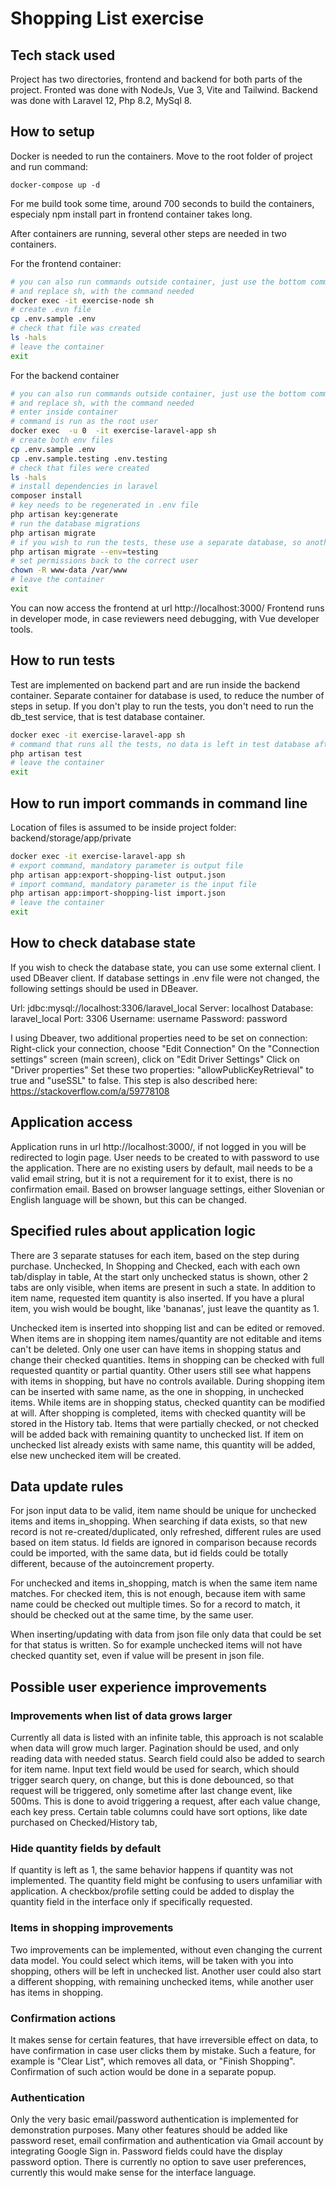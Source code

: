 # Shopping List exercise
## Tech stack used

Project has two directories, frontend and backend for both parts of the project.
Fronted was done with NodeJs, Vue 3, Vite and Tailwind.
Backend was done with Laravel 12, Php 8.2, MySql 8.


## How to setup 
Docker is needed to run the containers. Move to the root folder of project and run command:

```
docker-compose up -d
```
For me build took some time, around 700 seconds to build the containers, especialy npm install part in frontend container takes long. 

After containers are running, several other steps are needed in two containers.

For the frontend container:

```sh
# you can also run commands outside container, just use the bottom command
# and replace sh, with the command needed
docker exec -it exercise-node sh
# create .evn file
cp .env.sample .env
# check that file was created
ls -hals
# leave the container
exit
```

For the backend container

```sh
# you can also run commands outside container, just use the bottom command
# and replace sh, with the command needed
# enter inside container
# command is run as the root user
docker exec  -u 0  -it exercise-laravel-app sh
# create both env files
cp .env.sample .env
cp .env.sample.testing .env.testing
# check that files were created
ls -hals
# install dependencies in laravel
composer install
# key needs to be regenerated in .env file
php artisan key:generate
# run the database migrations
php artisan migrate
# if you wish to run the tests, these use a separate database, so another migration is needed
php artisan migrate --env=testing
# set permissions back to the correct user
chown -R www-data /var/www
# leave the container
exit
```

You can now access the frontend at url
http://localhost:3000/
Frontend runs in developer mode, in case reviewers need debugging,
with Vue developer tools.

## How to run tests 

Test are implemented on backend part and are run inside the backend container. Separate container for database is used, to reduce the number of steps in setup. If you don't play to run the tests, you don't need to run the db_test service, that is test database container.


```sh
docker exec -it exercise-laravel-app sh
# command that runs all the tests, no data is left in test database after tests finish
php artisan test
# leave the container
exit
```

## How to run import commands in command line

Location of files is assumed to be inside project folder:
backend/storage/app/private

```sh
docker exec -it exercise-laravel-app sh
# export command, mandatory parameter is output file
php artisan app:export-shopping-list output.json
# import command, mandatory parameter is the input file
php artisan app:import-shopping-list import.json
# leave the container
exit
```

## How to check database state

If you wish to check the database state, you can use some external client.
I used DBeaver client. If database settings in .env file were not changed, the following settings
should be used in DBeaver. 

Url: jdbc:mysql://localhost:3306/laravel_local
Server: localhost
Database: laravel_local
Port: 3306
Username: username
Password: password

I using Dbeaver, two additional properties need to be set on connection:
Right-click your connection, choose "Edit Connection"
On the "Connection settings" screen (main screen), click on "Edit Driver Settings"
Click on "Driver properties" Set these two properties: "allowPublicKeyRetrieval" to true and "useSSL" to false. This step is also described here: https://stackoverflow.com/a/59778108


## Application access

Application runs in url http://localhost:3000/, if not logged in you will be redirected to login page.
User needs to be created to with password to use the application. There are no existing users by default, mail needs to be a valid email string,
but it is not a requirement for it to exist, there is no confirmation email. Based on browser language settings, 
either Slovenian or English language will be shown, but this can be changed.

## Specified rules about application logic

There are 3 separate statuses for each item, based on the step during purchase.
Unchecked, In Shopping and Checked, each with each own tab/display in table,
At the start only unchecked status is shown, other 2 tabs are only visible, when items are present in such a state. In addition to item name, requested item quantity is also inserted.
If you have a plural item, you wish would be bought, like 'bananas', just leave the quantity as 1.

Unchecked item is inserted into shopping list and can be edited or removed. When items are in shopping item names/quantity are not editable and items can't be deleted. 
Only one user can have items in shopping status and change their checked quantities.
Items in shopping can be checked with full requested quantity or partial quantity.
Other users still see what happens with items in shopping, but have no controls available.
During shopping item can be inserted with same name, as the one in shopping, in unchecked items.
While items are in shopping status, checked quantity can be modified at will.
After shopping is completed, items with checked quantity will be stored in the History tab.
Items that were partially checked, or not checked will be added back with remaining quantity to unchecked list.
If item on unchecked list already exists with same name, this quantity will be added, else new unchecked item will be created.


## Data update rules
For json input data to be valid, item name should be unique for unchecked items and items in_shopping.
When searching if data exists, so that new record is not re-created/duplicated, only refreshed,
different rules are used based on item status. 
Id fields are ignored in comparison because records could be imported, 
with the same data, but id fields could be totally different, because of the autoincrement property.

For unchecked and items in_shopping, match is when the same item name matches.
For checked item, this is not enough, because item with same name could be checked out multiple times.
So for a record to match, it should be checked out at the same time, by the same user.

When inserting/updating with data from json file only data that could be set for that status is written.
So for example unchecked items will not have checked quantity set, even if value will be present in json file.



## Possible user experience improvements

### Improvements when list of data grows larger
Currently all data is listed with an infinite table, this approach is not scalable when data will grow much larger. Pagination should be used, and only reading data with needed status.
Search field could also be added to search for item name. 
Input text field would be used for search, which should trigger search query, on change, 
but this is done debounced, so that request will be triggered, only sometime after last change event, like 500ms. 
This is done to avoid triggering a request, after each value change, each key press.
Certain table columns could have sort options, like date purchased on Checked/History tab,

### Hide quantity fields by default
If quantity is left as 1, the same behavior happens if quantity was not implemented.
The quantity field might be confusing to users unfamiliar with application.
A checkbox/profile setting could be added to display the quantity field in the interface only if specifically requested.

### Items in shopping improvements
Two improvements can be implemented, without even changing the current data model.
You could select which items, will be taken with you into shopping, others will be left in unchecked list. Another user could also start a different shopping, with remaining unchecked items, while another user has items in shopping.

### Confirmation actions
It makes sense for certain features, that have irreversible effect on data, to have confirmation in case user clicks them by mistake.
Such a feature, for example is "Clear List", which removes all data, or "Finish Shopping". 
Confirmation of such action would be done in a separate popup.

### Authentication
Only the very basic email/password authentication is implemented for demonstration purposes.
Many other features should be added like password reset, email confirmation and authentication via Gmail account by integrating Google Sign in. Password fields could have the display password option. There is currently no option to save user preferences, currently this would make sense for the interface language.


